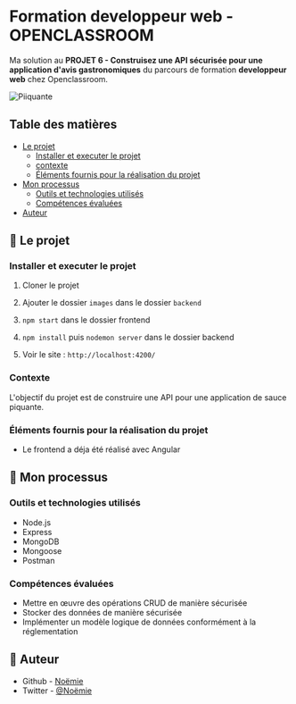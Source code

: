 # Formation developpeur web - OPENCLASSROOM

Ma solution au **PROJET 6 - Construisez une API sécurisée pour une application d'avis gastronomiques** du parcours de formation __developpeur web__ chez Openclassroom.

![Piiquante](https://user-images.githubusercontent.com/72757068/138886696-b2949b5f-4d87-4eda-969f-e31d82e2a858.PNG)
        

## Table des matières

- [Le projet](#le-projet)
  - [Installer et executer le projet](#installer-et-executer-le-projet)
  - [contexte](#contexte)
  - [Éléments fournis pour la réalisation du projet](#éléments-fournis-pour-la-réalisation-du-projet)
- [Mon processus](#mon-processus)
  - [Outils et technologies utilisés](#outils-et-technologies-utilisés)
  - [Compétences évaluées](#compétences-évaluées)
- [Auteur](#auteur)


## 🚀 Le projet

### Installer et executer le projet

1. Cloner le projet 
2. Ajouter le dossier `images` dans le dossier `backend`

3. `npm start` dans le dossier frontend
4. `npm install` puis `nodemon server` dans le dossier backend
5. Voir le site : `http://localhost:4200/`


### Contexte

L'objectif du projet est de construire une API pour une application de sauce piquante.

### Éléments fournis pour la réalisation du projet

- Le frontend a déja été réalisé avec Angular

## 🔨 Mon processus

### Outils et technologies utilisés

- Node.js
- Express
- MongoDB
- Mongoose
- Postman

### Compétences évaluées

- Mettre en œuvre des opérations CRUD de manière sécurisée
- Stocker des données de manière sécurisée
- Implémenter un modèle logique de données conformément à la réglementation


## 👷 Auteur

- Github - [Noëmie](https://github.com/Vcna-0)
- Twitter - [@Noëmie](https://twitter.com/Odymonie)
